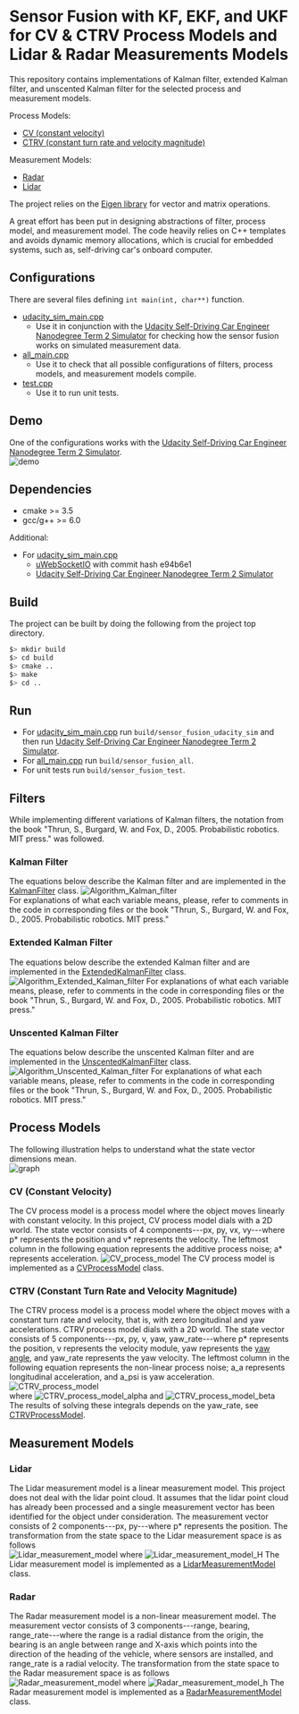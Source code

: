 # Sensor Fusion with KF, EKF, and UKF for CV & CTRV Process Models and Lidar & Radar Measurements Models

This repository contains implementations of Kalman filter, extended Kalman filter, 
and unscented Kalman filter for the selected process and measurement models. 

Process Models:  
- [CV (constant velocity)](#cv-constant-velocity)
- [CTRV (constant turn rate and velocity magnitude)](#ctrv-constant-turn-rate-and-velocity-magnitude)

Measurement Models:  
- [Radar](#radar) 
- [Lidar](#lidar)

The project relies on the 
[Eigen library](http://eigen.tuxfamily.org/index.php?title=Main_Page) for vector and matrix operations.

A great effort has been put in designing abstractions of filter, process model, and measurement model. 
The code heavily relies on C++ templates and avoids dynamic memory allocations, 
which is crucial for embedded systems, such as, self-driving car's onboard computer.


## Configurations
There are several files defining `int main(int, char**)` function.  
* [udacity_sim_main.cpp](src/mains/udacity_sim_main.cpp)
  * Use it in conjunction with the 
  [Udacity Self-Driving Car Engineer Nanodegree Term 2 Simulator](https://github.com/udacity/self-driving-car-sim/releases)
  for checking how the sensor fusion works on simulated measurement data.
* [all_main.cpp](src/mains/all_main.cpp)
  * Use it to check that all possible configurations of filters, process models, and measurement models compile.
* [test.cpp](test/test.cpp)
  * Use it to run unit tests.

## Demo
One of the configurations works with the
[Udacity Self-Driving Car Engineer Nanodegree Term 2 Simulator](https://github.com/udacity/self-driving-car-sim/releases).  
![demo](docs/pics/demo.gif)

## Dependencies

* cmake >= 3.5
* gcc/g++ >= 6.0

Additional:
* For [udacity_sim_main.cpp](src/mains/udacity_sim_main.cpp)
  * [uWebSocketIO](https://github.com/uWebSockets/uWebSockets) with commit hash e94b6e1
  * [Udacity Self-Driving Car Engineer Nanodegree Term 2 Simulator](https://github.com/udacity/self-driving-car-sim/releases)


## Build
The project can be built by doing the following from the project top directory.  
```bash
$> mkdir build
$> cd build
$> cmake ..
$> make
$> cd ..
```


## Run
* For [udacity_sim_main.cpp](src/mains/udacity_sim_main.cpp) run `build/sensor_fusion_udacity_sim`
and then run 
[Udacity Self-Driving Car Engineer Nanodegree Term 2 Simulator](https://github.com/udacity/self-driving-car-sim/releases).
* For [all_main.cpp](src/mains/all_main.cpp) run `build/sensor_fusion_all`.
* For unit tests run `build/sensor_fusion_test`.


## Filters
While implementing different variations of Kalman filters, the notation from the book 
"Thrun, S., Burgard, W. and Fox, D., 2005. Probabilistic robotics. MIT press." was followed.

### Kalman Filter
The equations below describe the Kalman filter and are implemented in 
the [KalmanFilter](src/filters/KalmanFilter.hpp) class. 
![Algorithm_Kalman_filter](docs/pics/Algorithm_Kalman_filter.png)  
For explanations of what each variable means, please, refer to comments in the code in corresponding files or 
the book "Thrun, S., Burgard, W. and Fox, D., 2005. Probabilistic robotics. MIT press."


### Extended Kalman Filter
The equations below describe the extended Kalman filter and are implemented in 
the [ExtendedKalmanFilter](src/filters/ExtendedKalmanFilter.hpp) class. 
![Algorithm_Extended_Kalman_filter](docs/pics/Algorithm_Extended_Kalman_filter.png)
For explanations of what each variable means, please, refer to comments in the code in corresponding files or 
the book "Thrun, S., Burgard, W. and Fox, D., 2005. Probabilistic robotics. MIT press."

### Unscented Kalman Filter
The equations below describe the unscented Kalman filter and are implemented in 
the [UnscentedKalmanFilter](src/filters/UnscentedKalmanFilter.hpp) class. 
![Algorithm_Unscented_Kalman_filter](docs/pics/Algorithm_Unscented_Kalman_filter.png)
For explanations of what each variable means, please, refer to comments in the code in corresponding files or 
the book "Thrun, S., Burgard, W. and Fox, D., 2005. Probabilistic robotics. MIT press."



## Process Models

The following illustration helps to understand what the state vector dimensions mean.  
![graph](docs/pics/graph.png)

### CV (Constant Velocity)
The CV process model is a process model where the object moves linearly with constant velocity. 
In this project, CV process model dials with a 2D world. 
The state vector consists of 4 components---px, py, vx, vy---where p\* represents the position and v\* represents 
the velocity. The leftmost column in the following equation represents the additive process noise; 
a\* represents acceleration.
![CV_process_model](docs/pics/CV_process_model.png)
The CV process model is implemented as a [CVProcessModel](src/process_models/CVProcessModel.hpp) class.

### CTRV (Constant Turn Rate and Velocity Magnitude)
The CTRV process model is a process model where the object moves with a constant turn rate and velocity, 
that is, with zero longitudinal and yaw accelerations. CTRV process model dials with a 2D world. 
The state vector consists of 5 components---px, py, v, yaw, yaw_rate---where p\* represents the position, 
v represents the velocity module, yaw represents 
the [yaw angle](https://en.wikipedia.org/wiki/Aircraft_principal_axes), and yaw_rate represents the yaw velocity. 
The leftmost column in the following equation represents the non-linear process noise; 
a_a represents longitudinal acceleration, and a_psi is yaw acceleration.
![CTRV_process_model](docs/pics/CTRV_process_model.png)  
where 
![CTRV_process_model_alpha](docs/pics/CTRV_process_model_alpha.png)
and
![CTRV_process_model_beta](docs/pics/CTRV_process_model_beta.png)
The results of solving these integrals depends on the yaw_rate, 
see [CTRVProcessModel](src/process_models/CTRVProcessModel.hpp).


## Measurement Models

### Lidar
The Lidar measurement model is a linear measurement model. This project does not deal with the lidar point cloud. 
It assumes that the lidar point cloud has already been processed and a single measurement vector 
has been identified for the object under consideration. 
The measurement vector consists of 2 components---px, py---where p\* represents the position. 
The transformation from the state space to the Lidar measurement space is as follows  
![Lidar_measurement_model](docs/pics/Lidar_measurement_model.png)
where
![Lidar_measurement_model_H](docs/pics/Lidar_measurement_model_H.png)
The Lidar measurement model is implemented as 
a [LidarMeasurementModel](src/measurement_models/LidarMeasurementModel.hpp) class.

### Radar
The Radar measurement model is a non-linear measurement model. The measurement vector consists of 3 components---range,
 bearing, range_rate---where the range is a radial distance from the origin, 
 the bearing is an angle between range and X-axis which points into the direction of the heading of the vehicle, 
 where sensors are installed, and range_rate is a radial velocity. 
 The transformation from the state space to the Radar measurement space is as follows  
![Radar_measurement_model](docs/pics/Radar_measurement_model.png)
where
![Radar_measurement_model_h](docs/pics/Radar_measurement_model_h.png)
The Radar measurement model is implemented as 
a [RadarMeasurementModel](src/measurement_models/RadarMeasurementModel.hpp) class.
